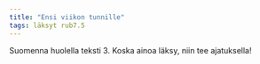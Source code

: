 ```yaml
---
title: "Ensi viikon tunnille"
tags: läksyt rub7.5
---
```


Suomenna huolella teksti 3. Koska ainoa läksy, niin tee ajatuksella! 